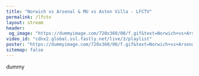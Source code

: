 ```yaml
---
title: "Norwich vs Arsenal & MU vs Aston Villa - LFCTV"
permalink: /lfctv
layout: stream
header:
 og_image: "https://dummyimage.com/720x360/00/f.gif&text=Norwich+vs+Arsenal+&+MU+vs+AstonVilla"
video_id: "cdnx2.global.ssl.fastly.net/live/3/playlist"
poster: "https://dummyimage.com/720x360/00/f.gif&text=Norwich+vs+Arsenal+&+MU+vs+AstonVilla"
sitemap: false
---
```

dummy

